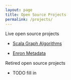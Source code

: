 ```yaml
---
layout: page
title: Open Source Projects
permalink: /projects/
---
```


Live open source projects

* [Scala Graph Algorithms](https://github.com/dwalend/ScalaGraphMinimizer)

* [Enron Metadata](https://github.com/dwalend/EnronMetaData)

Retired open source projects

* TODO fill in